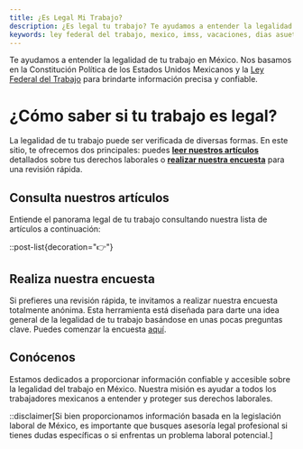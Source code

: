 ```yaml
---
title: ¿Es Legal Mi Trabajo?
description: ¿Es legal tu trabajo? Te ayudamos a entender la legalidad de tu trabajo en México.
keywords: ley federal del trabajo, mexico, imss, vacaciones, dias asueto, salario minimo
---
```

Te ayudamos a entender la legalidad de tu trabajo en México. Nos basamos en la Constitución Política de los Estados Unidos Mexicanos y la [Ley Federal del Trabajo](/ley-federal-del-trabajo) para brindarte información precisa y confiable.

# ¿Cómo saber si tu trabajo es legal?

La legalidad de tu trabajo puede ser verificada de diversas formas. En este sitio, te ofrecemos dos principales: puedes [**leer nuestros artículos**](/articulos) detallados sobre tus derechos laborales o [**realizar nuestra encuesta**](/articulos/encuesta-para-saber-la-legalidad-de-tu-trabajo) para una revisión rápida.

## Consulta nuestros artículos

Entiende el panorama legal de tu trabajo consultando nuestra lista de artículos a continuación:

::post-list{decoration="👉"}

## Realiza nuestra encuesta

Si prefieres una revisión rápida, te invitamos a realizar nuestra encuesta totalmente anónima. Esta herramienta está diseñada para darte una idea general de la legalidad de tu trabajo basándose en unas pocas preguntas clave. Puedes comenzar la encuesta [aquí](/articulos/encuesta-para-saber-la-legalidad-de-tu-trabajo).

## Conócenos

Estamos dedicados a proporcionar información confiable y accesible sobre la legalidad del trabajo en México. Nuestra misión es ayudar a todos los trabajadores mexicanos a entender y proteger sus derechos laborales.

::disclaimer[Si bien proporcionamos información basada en la legislación laboral de México, es importante que busques asesoría legal profesional si tienes dudas específicas o si enfrentas un problema laboral potencial.]
